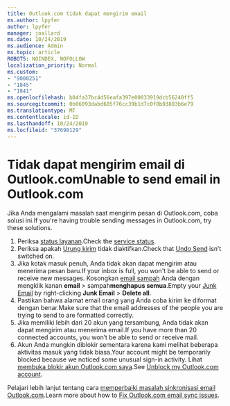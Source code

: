 ```yaml
---
title: Outlook.com tidak dapat mengirim email
ms.author: lpyfer
author: lpyfer
manager: joallard
ms.date: 10/24/2019
ms.audience: Admin
ms.topic: article
ROBOTS: NOINDEX, NOFOLLOW
localization_priority: Normal
ms.custom:
- "9000251"
- "1845"
- "1841"
ms.openlocfilehash: b04fa37bc4d56eafa397e00033919dcb56240ff5
ms.sourcegitcommit: 0b06093dabd685f76cc39b1d7c0f8b03883b6e79
ms.translationtype: MT
ms.contentlocale: id-ID
ms.lasthandoff: 10/24/2019
ms.locfileid: "37698129"
---
```

# <a name="unable-to-send-email-in-outlookcom"></a><span data-ttu-id="820cb-102">Tidak dapat mengirim email di Outlook.com</span><span class="sxs-lookup"><span data-stu-id="820cb-102">Unable to send email in Outlook.com</span></span>

<span data-ttu-id="820cb-103">Jika Anda mengalami masalah saat mengirim pesan di Outlook.com, coba solusi ini.</span><span class="sxs-lookup"><span data-stu-id="820cb-103">If you're having trouble sending messages in Outlook.com, try these solutions.</span></span>

1. <span data-ttu-id="820cb-104">Periksa [status layanan](https://go.microsoft.com/fwlink/p/?linkid=837482).</span><span class="sxs-lookup"><span data-stu-id="820cb-104">Check the [service status](https://go.microsoft.com/fwlink/p/?linkid=837482).</span></span> 
2. <span data-ttu-id="820cb-105">Periksa apakah [Urung kirim](https://outlook.live.com/mail/options/mail/messageContent/undoSend) tidak diaktifkan.</span><span class="sxs-lookup"><span data-stu-id="820cb-105">Check that [Undo Send](https://outlook.live.com/mail/options/mail/messageContent/undoSend) isn’t switched on.</span></span>
3. <span data-ttu-id="820cb-106">Jika kotak masuk penuh, Anda tidak akan dapat mengirim atau menerima pesan baru.</span><span class="sxs-lookup"><span data-stu-id="820cb-106">If your inbox is full, you won't be able to send or receive new messages.</span></span> <span data-ttu-id="820cb-107">Kosongkan [email sampah](https://outlook.live.com/mail/junkemail) Anda dengan mengklik kanan **email** > sampah**menghapus semua**.</span><span class="sxs-lookup"><span data-stu-id="820cb-107">Empty your [Junk Email](https://outlook.live.com/mail/junkemail) by right-clicking **Junk Email** > **Delete all**.</span></span>
4. <span data-ttu-id="820cb-108">Pastikan bahwa alamat email orang yang Anda coba kirim ke diformat dengan benar.</span><span class="sxs-lookup"><span data-stu-id="820cb-108">Make sure that the email addresses of the people you are trying to send to are formatted correctly.</span></span>
5. <span data-ttu-id="820cb-109">Jika memiliki lebih dari 20 akun yang tersambung, Anda tidak akan dapat mengirim atau menerima email.</span><span class="sxs-lookup"><span data-stu-id="820cb-109">If you have more than 20 connected accounts, you won’t be able to send or receive mail.</span></span>
6. <span data-ttu-id="820cb-110">Akun Anda mungkin diblokir sementara karena kami melihat beberapa aktivitas masuk yang tidak biasa.</span><span class="sxs-lookup"><span data-stu-id="820cb-110">Your account might be temporarily blocked because we noticed some unusual sign-in activity.</span></span> <span data-ttu-id="820cb-111">Lihat [membuka blokir akun Outlook.com saya](https://support.office.com/article/f4ad2701-d166-4d8b-8a6a-9af2a1f8a4c4).</span><span class="sxs-lookup"><span data-stu-id="820cb-111">See [Unblock my Outlook.com account](https://support.office.com/article/f4ad2701-d166-4d8b-8a6a-9af2a1f8a4c4).</span></span>

<span data-ttu-id="820cb-112">Pelajari lebih lanjut tentang cara [memperbaiki masalah sinkronisasi email Outlook.com](https://support.office.com/article/d39e3341-8d79-4bf1-b3c7-ded602233642).</span><span class="sxs-lookup"><span data-stu-id="820cb-112">Learn more about how to [Fix Outlook.com email sync issues](https://support.office.com/article/d39e3341-8d79-4bf1-b3c7-ded602233642).</span></span>
